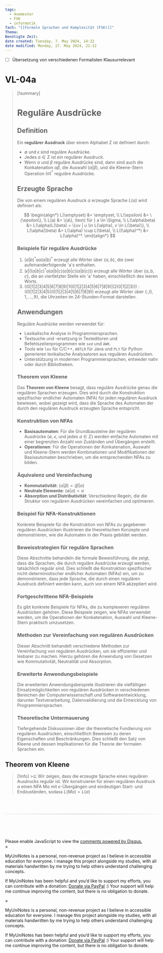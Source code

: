 ```yaml
---
tags:
  - 4semester
  - FSK
  - informatik
fach: "[[Formale Sprachen und Komplexität (FSK)]]"
Thema:
Benötigte Zeit:
date created: Tuesday, 7. May 2024, 14:22
date modified: Monday, 27. May 2024, 21:12
---
```


- [ ] Übersetzung von verschiedenen Formalisten Klausurrelevant

# VL-04a

> [!summary]
>
> # Reguläre Ausdrücke
>
> ## Definition
>
> Ein **regulärer Ausdruck** über einem Alphabet $\Sigma$ ist definiert durch:
>
> - $\emptyset$ und $\epsilon$ sind reguläre Ausdrücke.
> - Jedes $a \in \Sigma$ ist ein regulärer Ausdruck.
> - Wenn $\alpha$ und $\beta$ reguläre Ausdrücke sind, dann sind auch die Konkatenation $\alpha\beta$, die Auswahl $(\alpha|\beta)$, und die Kleene-Stern Operation $(\alpha)^*$ reguläre Ausdrücke.
>
> ## Erzeugte Sprache
>
> Die von einem regulären Ausdruck $\alpha$ erzeugte Sprache $L(\alpha)$ wird definiert als:
>
> $$
> \begin{align*}
> L(\emptyset) &= \emptyset, \\
> L(\epsilon) &= \{\epsilon\}, \\
> L(a) &= \{a\}, \text{ für } a \in \Sigma, \\
> L(\alpha\beta) &= L(\alpha)L(\beta) = \{uv | u \in L(\alpha), v \in L(\beta)\}, \\
> L(\alpha|\beta) &= L(\alpha) \cup L(\beta), \\
> L((\alpha)^*) &= L(\alpha)^*.
> \end{align*}
> $$
>
> ### Beispiele für reguläre Ausdrücke
>
> 1. $(a|b)^*aa(a|b)^*$ erzeugt alle Wörter über $\{a, b\}$, die zwei aufeinanderfolgende 'a's enthalten.
> 2. $(\epsilon|((a|b|c)^*a(a|b|c)(a|b|c)(a|b|c)))$ erzeugt alle Wörter über $\{a, b, c\}$, die an viertletzter Stelle ein 'a' haben, einschließlich des leeren Worts.
> 3. $((0|1|2|3|4|5|6|7|8|9)|1(0|1|2|3|4|5|6|7|8|9)|(2(0|1|2|3))):((0|1|2|3|4|5)(0|1|2|3|4|5|6|7|8|9))$ erzeugt alle Wörter über $\{:, 0, 1, \ldots, 9\}$, die Uhrzeiten im 24-Stunden-Format darstellen.
>
> ## Anwendungen
>
> Reguläre Ausdrücke werden verwendet für:
>
> - Lexikalische Analyse in Programmiersprachen.
> - Textsuche und -ersetzung in Texteditoren und Befehlszeilenprogrammen wie `sed` und `AWK`.
> - Tools wie `lex` für C/C++, `ANTLR` für Java und `PLY` für Python generieren lexikalische Analysatoren aus regulären Ausdrücken.
> - Unterstützung in modernen Programmiersprachen, entweder nativ oder durch Bibliotheken.
>
> ### Theorem von Kleene
>
> Das **Theorem von Kleene** besagt, dass reguläre Ausdrücke genau die regulären Sprachen erzeugen. Dies wird durch die Konstruktion spezifischer endlicher Automaten (NFA) für jeden regulären Ausdruck bewiesen, wobei gezeigt wird, dass die Sprache des Automaten der durch den regulären Ausdruck erzeugten Sprache entspricht.
>
> ### Konstruktion von NFAs
>
> - **Basisautomaten**: Für die Grundbausteine der regulären Ausdrücke ($\emptyset$, $\epsilon$, und jedes $a \in \Sigma$) werden einfache Automaten mit einer begrenzten Anzahl von Zuständen und Übergängen erstellt.
> - **Operationen**: Für die Operationen der Konkatenation, Auswahl und Kleene-Stern werden Kombinationen und Modifikationen der Basisautomaten beschrieben, um die entsprechenden NFAs zu bilden.
>
> ### Äquivalenz und Vereinfachung
>
> - **Kommutativität**: $(\alpha|\beta) = (\beta|\alpha)$
> - **Neutrale Elemente**: $(\emptyset|\alpha) = \alpha$
> - **Absorption und Distributivität**: Verschiedene Regeln, die die Struktur von regulären Ausdrücken vereinfachen und optimieren.
>
> ### Beispiel für NFA-Konstruktionen
>
> Konkrete Beispiele für die Konstruktion von NFAs zu gegebenen regulären Ausdrücken illustrieren die theoretischen Konzepte und demonstrieren, wie die Automaten in der Praxis gebildet werden.
>
> ### Beweisstrategien für reguläre Sprachen
>
> Diese Abschnitte behandeln die formale Beweisführung, die zeigt, dass die Sprachen, die durch reguläre Ausdrücke erzeugt werden, tatsächlich regulär sind. Dies schließt die Konstruktion spezifischer nicht-deterministischer endlicher Automaten (NFAs) ein, um zu demonstrieren, dass jede Sprache, die durch einen regulären Ausdruck definiert werden kann, auch von einem NFA akzeptiert wird.
>
> ### Fortgeschrittene NFA-Beispiele
>
> Es gibt konkrete Beispiele für NFAs, die zu komplexeren regulären Ausdrücken gehören. Diese Beispiele zeigen, wie NFAs verwendet werden, um die Operationen der Konkatenation, Auswahl und Kleene-Stern praktisch umzusetzen.
>
> ### Methoden zur Vereinfachung von regulären Ausdrücken
>
> Dieser Abschnitt behandelt verschiedene Methoden zur Vereinfachung von regulären Ausdrücken, um sie effizienter und lesbarer zu machen. Hierzu gehören die Anwendung von Gesetzen wie Kommutativität, Neutralität und Absorption.
>
> ### Erweiterte Anwendungsbeispiele
>
> Die erweiterten Anwendungsbeispiele illustrieren die vielfältigen Einsatzmöglichkeiten von regulären Ausdrücken in verschiedenen Bereichen der Computerwissenschaft und Softwareentwicklung, darunter Textverarbeitung, Datenvalidierung und die Entwicklung von Programmiersprachen.
>
> ### Theoretische Untermauerung
>
> Tiefergehende Diskussionen über die theoretische Fundierung von regulären Ausdrücken, einschließlich Beweisen zu deren Eigenschaften und Beschränkungen. Dies schließt den Satz von Kleene und dessen Implikationen für die Theorie der formalen Sprachen ein.

## Theorem von Kleene

> [!info] >$⊆$ Wir zeigen, dass die erzeugte Sprache eines regulären Ausdrucks regulär ist. Wir konstruieren für einen regulären Ausdruck $α$ einen NFA Mα mit $ε$-Übergängen und eindeutigen Start- und Endzuständen, sodass $L(Mα) = L(α)$

<!-- DISQUS SCRIPT COMMENT START -->

<hr style="border: none; height: 2px; background: linear-gradient(to right, #f0f0f0, #ccc, #f0f0f0); margin-top: 4rem; margin-bottom: 5rem;">
<div id="disqus_thread"></div>
<script>
    /**
    *  RECOMMENDED CONFIGURATION VARIABLES: EDIT AND UNCOMMENT THE SECTION BELOW TO INSERT DYNAMIC VALUES FROM YOUR PLATFORM OR CMS.
    *  LEARN WHY DEFINING THESE VARIABLES IS IMPORTANT: https://disqus.com/admin/universalcode/#configuration-variables    */
    /*
    var disqus_config = function () {
    this.page.url = PAGE_URL;  // Replace PAGE_URL with your page's canonical URL variable
    this.page.identifier = PAGE_IDENTIFIER; // Replace PAGE_IDENTIFIER with your page's unique identifier variable
    };
    */
    (function() { // DON'T EDIT BELOW THIS LINE
    var d = document, s = d.createElement('script');
    s.src = 'https://myuninotes.disqus.com/embed.js';
    s.setAttribute('data-timestamp', +new Date());
    (d.head || d.body).appendChild(s);
    })();
</script>
<noscript>Please enable JavaScript to view the <a href="https://disqus.com/?ref_noscript">comments powered by Disqus.</a></noscript>

<!-- DISQUS SCRIPT COMMENT END -->

<!-- Modal START -->
<div id="myModal" class="modal">
  <div class="modal-content">
    <span id="closeModal" class="close">&times;</span>
    <p class="modal-text">
      <span class="modal-highlight">MyUniNotes is a personal, non-revenue project as I believe in accessible education for everyone.</span> I manage this project alongside my studies, with all materials handwritten by me trying to help others understand challenging concepts.
    </p>
    <p class="modal-text">
      If MyUniNotes has been helpful and you’d like to support my efforts, <span class="modal-highlight"> you can contribute with a donation: <a class="modal-dono-link" href="https://paypal.me/myuninotes4u">Donate via PayPal</a> :) </span> Your support will help me continue improving the content, but there is no obligation to donate.
    </p>
  </div>
</div>

<script>
  // JavaScript to display the modal on page load
  document.addEventListener('DOMContentLoaded', function() {
    // Generate a random number between 1 and 1
    // Wanted it to load with a adjustable probability for every page load but did not work, as DOM is loaded only once. Therefore now loading it every time website is visited and DOM is loaded.
    const randomNumber = Math.floor(Math.random() * 1) + 1; 
    console.log(randomNumber)
    if (randomNumber === 1) {
      setTimeout(function() {
        const modal = document.getElementById('myModal');
        if (modal) {
          modal.classList.add('show');
        }
      }, 1000); // Adjust the delay as needed

      const closeModal = document.getElementById('closeModal');
      if (closeModal) {
        closeModal.addEventListener('click', function() {
          const modal = document.getElementById('myModal');
          if (modal) {
            modal.classList.remove('show');
          }
        });
      }
    } else {
      // Ensure the modal is hidden if the random number is not 1
      const modal = document.getElementById('myModal');
      if (modal) {
        modal.style.display = 'none';
      }
    }
  });
</script>
<!-- Modal END -->

<!-- Modal START -->
<div id="myModal" class="modal">
  <div class="modal-content">
    <span id="closeModal" class="close">&times;</span>
    <p class="modal-text">
      <span class="modal-highlight">MyUniNotes is a personal, non-revenue project as I believe in accessible education for everyone.</span> I manage this project alongside my studies, with all materials handwritten by me trying to help others understand challenging concepts.
    </p>
    <p class="modal-text">
      If MyUniNotes has been helpful and you’d like to support my efforts, <span class="modal-highlight"> you can contribute with a donation: <a class="modal-dono-link" href="https://paypal.me/myuninotes4u">Donate via PayPal</a> :) </span> Your support will help me continue improving the content, but there is no obligation to donate.
    </p>
  </div>
</div>

<script>
  // JavaScript to display the modal on page load
  document.addEventListener('DOMContentLoaded', function() {
    // Generate a random number between 1 and 1
    // Wanted it to load with a adjustable probability for every page load but did not work, as DOM is loaded only once. Therefore now loading it every time website is visited and DOM is loaded.
    const randomNumber = Math.floor(Math.random() * 1) + 1; 
    console.log(randomNumber)
    if (randomNumber === 1) {
      setTimeout(function() {
        const modal = document.getElementById('myModal');
        if (modal) {
          modal.classList.add('show');
        }
      }, 1000); // Adjust the delay as needed

      const closeModal = document.getElementById('closeModal');
      if (closeModal) {
        closeModal.addEventListener('click', function() {
          const modal = document.getElementById('myModal');
          if (modal) {
            modal.classList.remove('show');
          }
        });
      }
    } else {
      // Ensure the modal is hidden if the random number is not 1
      const modal = document.getElementById('myModal');
      if (modal) {
        modal.style.display = 'none';
      }
    }
  });
</script>
<!-- Modal END -->
